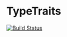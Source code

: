 # TypeTraits

[![Build Status](https://travis-ci.org/abeschneider/TypeTraits.jl.svg?branch=master)](https://travis-ci.org/abeschneider/TypeTraits.jl)
